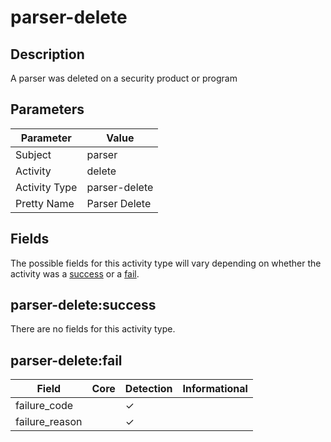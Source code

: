 parser-delete
=============

Description
-----------
A parser was deleted on a security product or program

Parameters
----------
| Parameter     | Value         |
| ------------- | ------------- |
| Subject       | parser        |
| Activity      | delete        |
| Activity Type | parser-delete |
| Pretty Name   | Parser Delete |


Fields
------

The possible fields for this activity type will vary depending on whether the activity was a [success](#parser-deletesuccess) or a [fail](#parser-deletefail).


parser-delete:success
---------------------

There are no fields for this activity type.


parser-delete:fail
------------------

| Field          | Core | Detection | Informational |
| -------------- | ---- | --------- | ------------- |
| failure_code   |      | &#10003;  |               |
| failure_reason |      | &#10003;  |               |